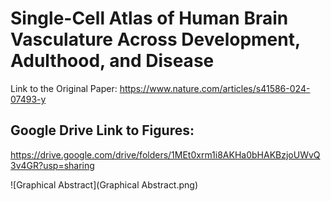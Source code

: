 # Single-Cell Atlas of Human Brain Vasculature Across Development, Adulthood, and Disease
Link to the Original Paper:
https://www.nature.com/articles/s41586-024-07493-y

## Google Drive Link to Figures: 
https://drive.google.com/drive/folders/1MEt0xrm1i8AKHa0bHAKBzjoUWvQ3v4GR?usp=sharing

![Graphical Abstract](Graphical Abstract.png)


